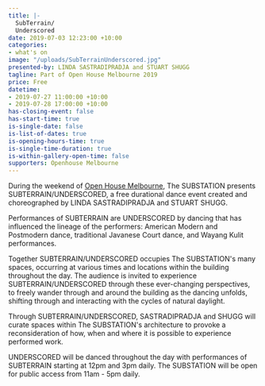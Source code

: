 ```yaml
---
title: |-
  SubTerrain/
  Underscored
date: 2019-07-03 12:23:00 +10:00
categories:
- what's on
image: "/uploads/SubTerrainUnderscored.jpg"
presented-by: LINDA SASTRADIPRADJA and STUART SHUGG
tagline: Part of Open House Melbourne 2019
price: Free
datetime:
- 2019-07-27 11:00:00 +10:00
- 2019-07-28 17:00:00 +10:00
has-closing-event: false
has-start-time: true
is-single-date: false
is-list-of-dates: true
is-opening-hours-time: true
is-single-time-duration: true
is-within-gallery-open-time: false
supporters: Openhouse Melbourne
---
```


During the weekend of [Open House Melbourne](https://www.openhousemelbourne.org/melbourne/the-weekend-july-2019/), The SUBSTATION presents SUBTERRAIN/UNDERSCORED, a free durational dance event created and choreographed by LINDA SASTRADIPRADJA and STUART SHUGG. 

Performances of SUBTERRAIN are UNDERSCORED by dancing that has influenced the lineage of the performers: American Modern and Postmodern dance, traditional Javanese Court dance, and Wayang Kulit performances.

Together SUBTERRAIN/UNDERSCORED occupies The SUBSTATION's many spaces, occurring at various times and locations within the building throughout the day. The audience is invited to experience SUBTERRAIN/UNDERSCORED through these ever-changing perspectives, to freely wander through and around the building as the dancing unfolds, shifting through and interacting with the cycles of natural daylight.

Through SUBTERRAIN/UNDERSCORED, SASTRADIPRADJA and  SHUGG will curate spaces within The SUBSTATION's architecture to provoke a reconsideration of how, when and where it is possible to experience performed work.

UNDERSCORED will be danced throughout the day with performances of SUBTERRAIN starting at 12pm and 3pm daily.
The SUBSTATION will be open for public access from 11am - 5pm daily. 